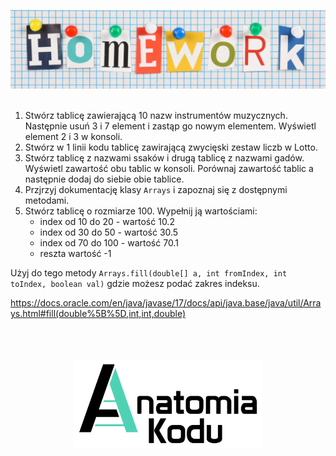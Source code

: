 <p align="center">
    <img src="../images/homework.png" width="800">
    <br/><br/>
</p>

1. Stwórz tablicę zawierającą 10 nazw instrumentów muzycznych. Następnie usuń 3 i 7 element i zastąp go nowym elementem. Wyświetl element 2 i 3 w konsoli. 
2. Stwórz w 1 linii kodu tablicę zawirającą zwycięski zestaw liczb w Lotto.
3. Stwórz tablicę z nazwami ssaków i drugą tablicę z nazwami gadów. Wyświetl zawartość obu tablic w konsoli. Porównaj zawartość tablic a następnie dodaj do siebie obie tablice.
4. Przjrzyj dokumentację klasy `Arrays` i zapoznaj się z dostępnymi metodami.
5. Stwórz tablicę o rozmiarze 100. Wypełnij ją wartościami:
   - index od 10 do 20 - wartość 10.2
   - index od 30 do 50 - wartość 30.5
   - index od 70 do 100 - wartość 70.1
   - reszta wartość -1
 
Użyj do tego metody `Arrays.fill(double[] a, int fromIndex, int toIndex, boolean val)` gdzie możesz podać zakres indeksu.

https://docs.oracle.com/en/java/javase/17/docs/api/java.base/java/util/Arrays.html#fill(double%5B%5D,int,int,double)


<p align="center">
    <br/><br/><br/>
    <img src="../images/logo-ak.png" width="300">
</p>